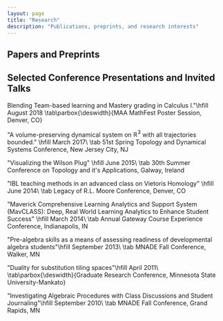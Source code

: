```yaml
---
layout: page
title: "Research"
description: "Publications, preprints, and research interests"
---
```


## Papers and Preprints



## Selected Conference Presentations and Invited Talks

Blending Team-based learning and Mastery grading in Calculus I."\hfill August 2018
\tab\parbox{\deswidth}{MAA MathFest Poster Session, Denver, CO}

"A volume-preserving dynamical system on $\mathbb{R}^3$ with all trajectories bounded." \hfill March 2017\\
\tab 51st Spring Topology and Dynamical Systems Conference, New Jersey City, NJ

"Visualizing the Wilson Plug" \hfill June 2015\\
\tab 30th Summer Conference on Topology and it's Applications, Galway, Ireland

"IBL teaching methods in an advanced class on Vietoris Homology" \hfill June 2014\\
\tab Legacy of R.L. Moore Conference, Denver, CO

"Maverick Comprehensive Learning Analytics and Support System (MavCLASS): Deep, Real World Learning Analytics to Enhance Student Success" \hfill March 2014\\
\tab Annual Gateway Course Experience Conference, Indianapolis, IN

"Pre-algebra skills as a means of assessing readiness of developmental algebra students"\hfill September 2013\\
\tab MNADE Fall Conference, Walker, MN

"Duality for substitution tiling spaces"\hfill April 2011\\
\tab\parbox{\deswidth}{Graduate Research Conference, Minnesota State University-Mankato}

"Investigating Algebraic Procedures with Class Discussions and Student Journaling"\hfill September 2010\\
\tab MNADE Fall Conference, Grand Rapids, MN

